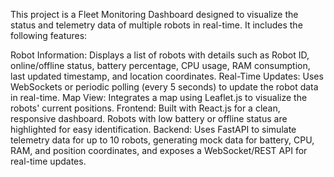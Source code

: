 This project is a Fleet Monitoring Dashboard designed to visualize the status and telemetry data of multiple robots in real-time. It includes the following features:

Robot Information: Displays a list of robots with details such as Robot ID, online/offline status, battery percentage, CPU usage, RAM consumption, last updated timestamp, and location coordinates.
Real-Time Updates: Uses WebSockets or periodic polling (every 5 seconds) to update the robot data in real-time.
Map View: Integrates a map using Leaflet.js  to visualize the robots' current positions.
Frontend: Built with React.js for a clean, responsive dashboard. Robots with low battery or offline status are highlighted for easy identification.
Backend: Uses FastAPI to simulate telemetry data for up to 10 robots, generating mock data for battery, CPU, RAM, and position coordinates, and exposes a WebSocket/REST API for real-time updates.
